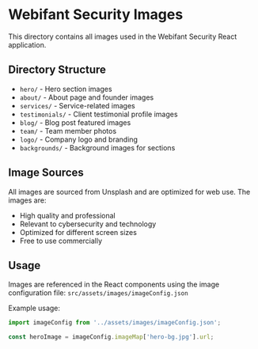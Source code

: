 # Webifant Security Images

This directory contains all images used in the Webifant Security React application.

## Directory Structure

- `hero/` - Hero section images
- `about/` - About page and founder images
- `services/` - Service-related images
- `testimonials/` - Client testimonial profile images
- `blog/` - Blog post featured images
- `team/` - Team member photos
- `logo/` - Company logo and branding
- `backgrounds/` - Background images for sections

## Image Sources

All images are sourced from Unsplash and are optimized for web use. The images are:
- High quality and professional
- Relevant to cybersecurity and technology
- Optimized for different screen sizes
- Free to use commercially

## Usage

Images are referenced in the React components using the image configuration file:
`src/assets/images/imageConfig.json`

Example usage:
```javascript
import imageConfig from '../assets/images/imageConfig.json';

const heroImage = imageConfig.imageMap['hero-bg.jpg'].url;
```

